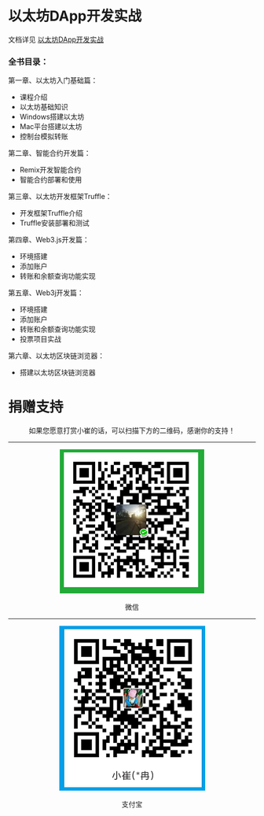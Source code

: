 # 以太坊DApp开发实战

文档详见 [以太坊DApp开发实战](https://eth-dev-docs.readthedocs.io/en/latest/)

### 全书目录：

第一章、以太坊入门基础篇：

- 课程介绍
- 以太坊基础知识
- Windows搭建以太坊
- Mac平台搭建以太坊
- 控制台模拟转账

第二章、智能合约开发篇：

- Remix开发智能合约
- 智能合约部署和使用


第三章、以太坊开发框架Truffle：

- 开发框架Truffle介绍
- Truffle安装部署和测试


第四章、Web3.js开发篇：

- 环境搭建
- 添加账户
- 转账和余额查询功能实现

第五章、Web3j开发篇：

- 环境搭建
- 添加账户
- 转账和余额查询功能实现
- 投票项目实战

第六章、以太坊区块链浏览器：
- 搭建以太坊区块链浏览器



捐赠支持
========================


<center> 如果您愿意打赏小崔的话，可以扫描下方的二维码，感谢你的支持！</center>

--------------------------------------------





<div align=center>

![](source/images/wx_pay.png)

微信
</div>


--------------------------------------------




<div align=center>

![](source/images/ali_pay.png)

支付宝
</div>
